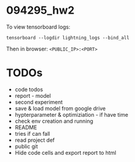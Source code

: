 # 094295_hw2

To view tensorboard logs:

`tensorboard --logdir lightning_logs --bind_all`

Then in browser:
`<PUBLIC_IP>:<PORT>`


# TODOs
- code todos
- report - model
- second experiment
- save & load model from google drive
- hypterparameter & optimiziation - if have time
- check env creation and running
- README
- tries if can fall
- read project def
- public git
- Hide code cells and export report to html